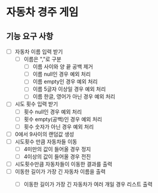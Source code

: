 # 자동차 경주 게임

## 기능 요구 사항
-[ ] 자동차 이름 입력 받기
    -[ ] 이름은 ","로 구분
        -[ ] 이름 사이와 양 끝 공백 제거
        -[ ] 이름 null인 경우 예외 처리
        -[ ] 이름 empty인 경우 예외 처리 
        -[ ] 이름 5글자 이상일 경우 예외 처리
        -[ ] 이름 한글, 영어가 아닌 경우 예외 처리  
-[ ] 시도 횟수 입력 받기
    -[ ] 횟수 null인 경우 예외 처리
    -[ ] 횟수 empty(공백)인 경우 예외 처리
    -[ ] 횟수 숫자가 아닌 경우 예외 처리
-[ ] 0에서 9사이의 랜덤값 생성
-[ ] 시도횟수 만큼 자동차들 이동
    -[ ] 4미만의 값이 들어올 경우 정지
    -[ ] 4이상의 값이 들어올 경우 전진
-[ ] 시도횟수만큼 자동차들이 이동한 결과를 출력
-[ ] 이동한 길이가 가장 긴 자동차 이름을 출력
  -[ ] 이동한 길이가 가장 긴 자동차가 여러 개일 경우 리스트 출력



